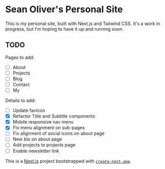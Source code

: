 # Sean Oliver's Personal Site

This is my personal site, built with Next.js and Tailwind CSS. It's a work in
progress, but I'm hoping to have it up and running soon.

## TODO

Pages to add:
- [ ] About
- [ ] Projects
- [ ] Blog
- [ ] Contact
- [ ] My

Details to add:
- [ ] Update favicon
- [X] Refactor Title and Subtitle components
- [X] Mobile responsive nav menu
- [X] Fix menu alignment on sub-pages
- [ ] Fix alignment of social icons on about page
- [ ] New bio on about page
- [ ] Add projects to projects page
- [ ] Enable newsletter link

This is a [Next.js](https://nextjs.org/) project bootstrapped with [`create-next-app`](https://github.com/vercel/next.js/tree/canary/packages/create-next-app).